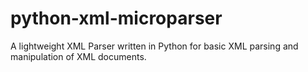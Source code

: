 # python-xml-microparser

A lightweight XML Parser written in Python for basic XML parsing and manipulation of XML documents.